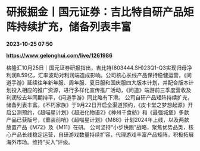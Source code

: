 # 研报掘金丨国元证券：吉比特自研产品矩阵持续扩充，储备列表丰富

**2023-10-25 07:50**

**https://www.gelonghui.com/live/1261986**

格隆汇10月25日｜国元证券研报指出，吉比特(603444.SH)23Q1-Q3实现归母净利润8.59亿，汇率波动对利润端造成影响。公司核心长线产品保持稳健运营，《问道手游》延续往年新年服、周年服、夏日服和国庆服四大版本计划，并配合版本计划投入相应的推广资源，进行多样化宣传推广活动，《问道》端游前三季度营收及利润较去年同期持平，《问道手游》同比略有下滑。 公司自研产品矩阵持续扩充，储备列表丰富。《不朽家族》于9月22日开启全渠道预约，《皮卡堂之梦想起源》开启公测预约，《超喵星计划》《超进化物语2》《神州千食舫》和《最强城堡》多款产品已获版号，《重装前哨》《超喵星计划》《M88》计划2024年上线，以及两款放置产品《M72》及《M11》在研。 公司坚持“小步快跑”战略，聚焦优势品类，核心产品长线稳定运营，自研游戏数量持续扩容，代理游戏丰富产品矩阵，积极拓展海外市场。维持“买入”评级。